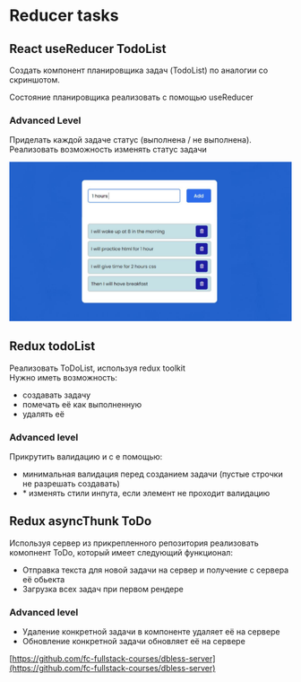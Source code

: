 # Reducer tasks

## React useReducer TodoList

Создать компонент планировщика задач (TodoList) по аналогии со скриншотом.

Состояние планировщика реализовать с помощью useReducer

### Advanced Level

Приделать каждой задаче статус (выполнена / не выполнена). Реализовать возможность изменять статус задачи

![Todo](/doc/todo.jpg "todo.jpg")

## Redux todoList

Реализовать ToDoList, используя redux toolkit\
Нужно иметь возможность:

- создавать задачу
- помечать её как выполненную
- удалять её

### Advanced level

Прикрутить валидацию и с е помощью:

- минимальная валидация перед созданием задачи (пустые строчки не разрешать создавать)
- \* изменять стили инпута, если элемент не проходит валидацию

## Redux asyncThunk ToDo

Используя сервер из прикрепленного репозитория реализовать комопнент ToDo, который имеет следующий функционал:

- Отправка текста для новой задачи на сервер и получение с сервера её обьекта
- Загрузка всех задач при первом рендере

### Advanced level

- Удаление конкретной задачи в компоненте удаляет её на сервере
- Обновление конкретной задачи обновляет её на сервере

[https://github.com/fc-fullstack-courses/dbless-server](https://github.com/fc-fullstack-courses/dbless-server)

